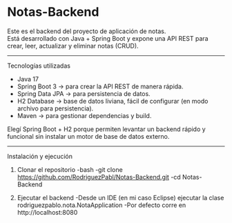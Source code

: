 # Notas-Backend

Este es el backend del proyecto de aplicación de notas.  
Está desarrollado con Java + Spring Boot y expone una API REST para crear, leer, actualizar y eliminar notas (CRUD).

---

Tecnologías utilizadas
- Java 17
- Spring Boot 3 → para crear la API REST de manera rápida.
- Spring Data JPA → para persistencia de datos.
- H2 Database → base de datos liviana, fácil de configurar (en modo archivo para persistencia).
- Maven → para gestionar dependencias y build.

Elegí Spring Boot + H2 porque permiten levantar un backend rápido y funcional sin instalar un motor de base de datos externo.

---

Instalación y ejecución

1. Clonar el repositorio
-bash
-git clone https://github.com/RodriguezPabl/Notas-Backend.git
-cd Notas-Backend

2. Ejecutar el backend
-Desde un IDE (en mi caso Eclipse) ejecutar la clase rodriguezpablo.nota.NotaApplication
-Por defecto corre en http://localhost:8080
